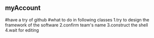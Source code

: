 ## myAccount
#have a try of github
#what to do in following classes
1.try to design the framework of the software
2.confirm team's name
3.construct the shell
4.wait for editing
